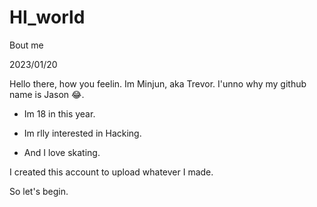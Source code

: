 # HI_world
Bout me

2023/01/20

Hello there, how you feelin. Im Minjun, aka Trevor. I'unno why my github name is Jason 😂.

- Im 18 in this year.
- Im rlly interested in Hacking.



- And I love skating.

I created this account to upload whatever I made.

So let's begin.

